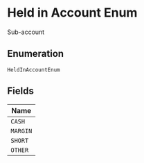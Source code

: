 
# Held in Account Enum

Sub-account

## Enumeration

`HeldInAccountEnum`

## Fields

| Name |
|  --- |
| `CASH` |
| `MARGIN` |
| `SHORT` |
| `OTHER` |

